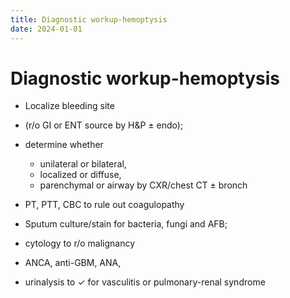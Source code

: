 ```yaml
---
title: Diagnostic workup-hemoptysis
date: 2024-01-01
---
```

# Diagnostic workup-hemoptysis

* Localize bleeding site 
* (r/o GI or ENT source by H&P ± endo); 
* determine  whether 
	* unilateral or bilateral, 
	* localized or diffuse, 
	* parenchymal or airway by CXR/chest CT ± bronch
 
* PT, PTT, CBC to rule out coagulopathy
 
* Sputum culture/stain for bacteria, fungi and AFB; 
* cytology to r/o malignancy
* ANCA, anti-GBM, ANA, 
* urinalysis to ✓ for vasculitis or pulmonary-renal syndrome
